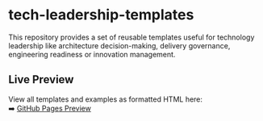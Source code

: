 # tech-leadership-templates
This repository provides a set of reusable templates useful for technology leadership like architecture decision-making, delivery governance, engineering readiness or innovation management.

## Live Preview
View all templates and examples as formatted HTML here:  
➡️ [GitHub Pages Preview](https://nankam123.github.io/tech-leadership-templates/)

